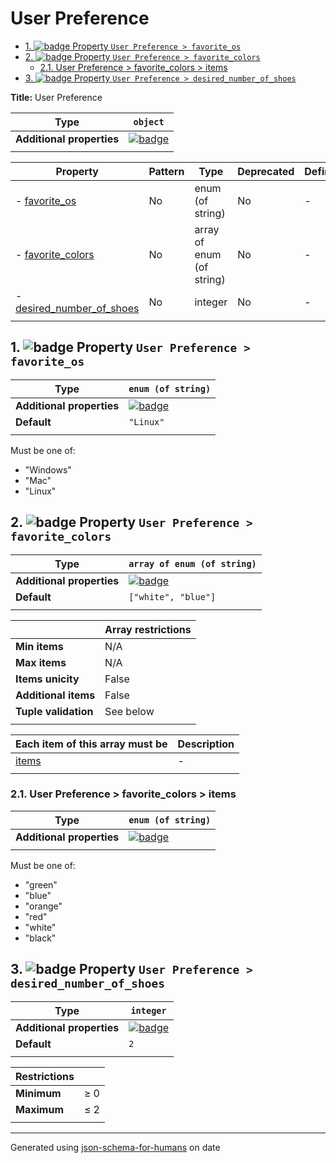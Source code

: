 # User Preference

- [1. ![badge](https://img.shields.io/badge/Optional-yellow) Property `User Preference > favorite_os`](#favorite_os)
- [2. ![badge](https://img.shields.io/badge/Optional-yellow) Property `User Preference > favorite_colors`](#favorite_colors)
  - [2.1. User Preference > favorite_colors > items](#autogenerated_heading_2)
- [3. ![badge](https://img.shields.io/badge/Optional-yellow) Property `User Preference > desired_number_of_shoes`](#desired_number_of_shoes)

**Title:** User Preference

| Type                      | `object`                                                                                                             |
| ------------------------- | -------------------------------------------------------------------------------------------------------------------- |
| **Additional properties** | [![badge](https://img.shields.io/badge/Any+type--allowed-green)](# "Additional Properties of any type are allowed.") |
|                           |                                                                                                                      |

| Property                                               | Pattern | Type                      | Deprecated | Definition | Title/Description |
| ------------------------------------------------------ | ------- | ------------------------- | ---------- | ---------- | ----------------- |
| - [favorite_os](#favorite_os )                         | No      | enum (of string)          | No         | -          | -                 |
| - [favorite_colors](#favorite_colors )                 | No      | array of enum (of string) | No         | -          | -                 |
| - [desired_number_of_shoes](#desired_number_of_shoes ) | No      | integer                   | No         | -          | -                 |
|                                                        |         |                           |            |            |                   |

## <a name="favorite_os"></a>1. ![badge](https://img.shields.io/badge/Optional-yellow) Property `User Preference > favorite_os`

| Type                      | `enum (of string)`                                                                                                   |
| ------------------------- | -------------------------------------------------------------------------------------------------------------------- |
| **Additional properties** | [![badge](https://img.shields.io/badge/Any+type--allowed-green)](# "Additional Properties of any type are allowed.") |
| **Default**               | `"Linux"`                                                                                                            |
|                           |                                                                                                                      |

Must be one of:
* "Windows"
* "Mac"
* "Linux"

## <a name="favorite_colors"></a>2. ![badge](https://img.shields.io/badge/Optional-yellow) Property `User Preference > favorite_colors`

| Type                      | `array of enum (of string)`                                                                                          |
| ------------------------- | -------------------------------------------------------------------------------------------------------------------- |
| **Additional properties** | [![badge](https://img.shields.io/badge/Any+type--allowed-green)](# "Additional Properties of any type are allowed.") |
| **Default**               | `["white", "blue"]`                                                                                                  |
|                           |                                                                                                                      |

|                      | Array restrictions |
| -------------------- | ------------------ |
| **Min items**        | N/A                |
| **Max items**        | N/A                |
| **Items unicity**    | False              |
| **Additional items** | False              |
| **Tuple validation** | See below          |
|                      |                    |

| Each item of this array must be | Description |
| ------------------------------- | ----------- |
| [items](#favorite_colors_items) | -           |
|                                 |             |

### <a name="autogenerated_heading_2"></a>2.1. User Preference > favorite_colors > items

| Type                      | `enum (of string)`                                                                                                   |
| ------------------------- | -------------------------------------------------------------------------------------------------------------------- |
| **Additional properties** | [![badge](https://img.shields.io/badge/Any+type--allowed-green)](# "Additional Properties of any type are allowed.") |
|                           |                                                                                                                      |

Must be one of:
* "green"
* "blue"
* "orange"
* "red"
* "white"
* "black"

## <a name="desired_number_of_shoes"></a>3. ![badge](https://img.shields.io/badge/Optional-yellow) Property `User Preference > desired_number_of_shoes`

| Type                      | `integer`                                                                                                            |
| ------------------------- | -------------------------------------------------------------------------------------------------------------------- |
| **Additional properties** | [![badge](https://img.shields.io/badge/Any+type--allowed-green)](# "Additional Properties of any type are allowed.") |
| **Default**               | `2`                                                                                                                  |
|                           |                                                                                                                      |

| Restrictions |        |
| ------------ | ------ |
| **Minimum**  | &ge; 0 |
| **Maximum**  | &le; 2 |
|              |        |

----------------------------------------------------------------------------------------------------------------------------
Generated using [json-schema-for-humans](https://github.com/coveooss/json-schema-for-humans) on date